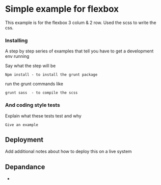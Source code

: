 # Simple example for flexbox 

This example is for the flexbox 3 colum & 2 row.
Used the scss to write the css.

### Installing
A step by step series of examples that tell you have to get a development env running

Say what the step will be

```
Npm install - to install the grunt package
```

run the grunt commands like 
```
grunt sass  - to compile the scss
```



### And coding style tests

Explain what these tests test and why

```
Give an example
```

## Deployment

Add additional notes about how to deploy this on a live system

## Depandance 

* 

